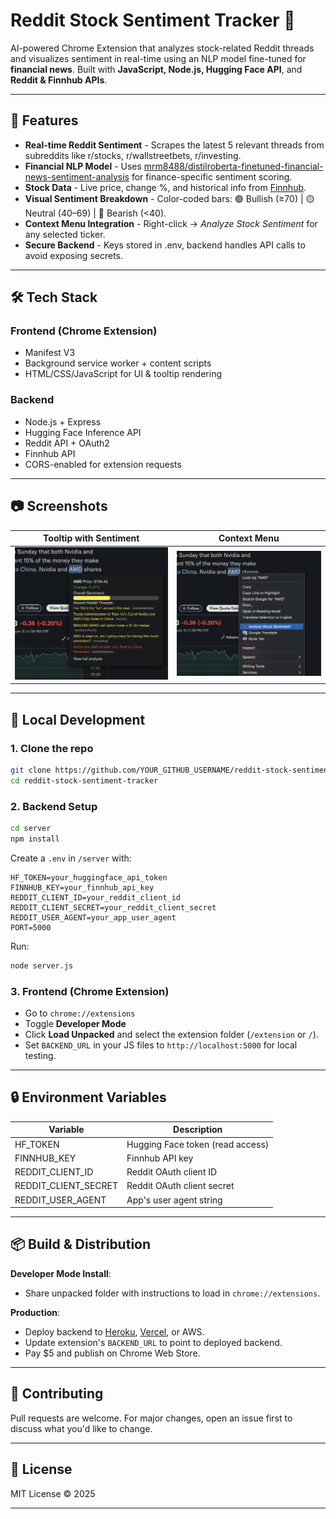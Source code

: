 # Reddit Stock Sentiment Tracker 🚀

AI-powered Chrome Extension that analyzes stock-related Reddit threads and visualizes sentiment in real-time using an NLP model fine-tuned for **financial news**. Built with **JavaScript, Node.js, Hugging Face API**, and **Reddit & Finnhub APIs**.

---

## 📌 Features

- **Real-time Reddit Sentiment** - Scrapes the latest 5 relevant threads from subreddits like r/stocks, r/wallstreetbets, r/investing.
- **Financial NLP Model** - Uses [mrm8488/distilroberta-finetuned-financial-news-sentiment-analysis](https://huggingface.co/mrm8488/distilroberta-finetuned-financial-news-sentiment-analysis) for finance-specific sentiment scoring.
- **Stock Data** - Live price, change %, and historical info from [Finnhub](https://finnhub.io/).
- **Visual Sentiment Breakdown** - Color-coded bars: 🟢 Bullish (≥70) | 🟡 Neutral (40–69) | 🔴 Bearish (<40).
- **Context Menu Integration** - Right-click → *Analyze Stock Sentiment* for any selected ticker.
- **Secure Backend** - Keys stored in .env, backend handles API calls to avoid exposing secrets.

---

## 🛠 Tech Stack

### **Frontend (Chrome Extension)**
- Manifest V3
- Background service worker + content scripts
- HTML/CSS/JavaScript for UI & tooltip rendering

### **Backend**
- Node.js + Express
- Hugging Face Inference API
- Reddit API + OAuth2
- Finnhub API
- CORS-enabled for extension requests

---

## 📷 Screenshots

| Tooltip with Sentiment | Context Menu |
|------------------------|--------------|
| ![tooltip](src/assets/tooltip.png) | ![context menu](src/assets/context-menu.png) |


---

## 🚀 Local Development

### **1. Clone the repo**

```bash
git clone https://github.com/YOUR_GITHUB_USERNAME/reddit-stock-sentiment-tracker.git
cd reddit-stock-sentiment-tracker
```

### **2. Backend Setup**

```bash
cd server
npm install
```

Create a `.env` in `/server` with:

```env
HF_TOKEN=your_huggingface_api_token
FINNHUB_KEY=your_finnhub_api_key
REDDIT_CLIENT_ID=your_reddit_client_id
REDDIT_CLIENT_SECRET=your_reddit_client_secret
REDDIT_USER_AGENT=your_app_user_agent
PORT=5000
```

Run:

```bash
node server.js
```

### **3. Frontend (Chrome Extension)**

- Go to `chrome://extensions`
- Toggle **Developer Mode**
- Click **Load Unpacked** and select the extension folder (`/extension` or `/`).
- Set `BACKEND_URL` in your JS files to `http://localhost:5000` for local testing.

---

## 🔒 Environment Variables

| Variable | Description |
|----------|-------------|
| HF_TOKEN | Hugging Face token (read access) |
| FINNHUB_KEY | Finnhub API key |
| REDDIT_CLIENT_ID | Reddit OAuth client ID |
| REDDIT_CLIENT_SECRET | Reddit OAuth client secret |
| REDDIT_USER_AGENT | App's user agent string |

---

## 📦 Build & Distribution

**Developer Mode Install**:
- Share unpacked folder with instructions to load in `chrome://extensions`.

**Production**:
- Deploy backend to [Heroku](https://www.heroku.com/), [Vercel](https://vercel.com/), or AWS.
- Update extension's `BACKEND_URL` to point to deployed backend.
- Pay $5 and publish on Chrome Web Store.

---

## 🤝 Contributing

Pull requests are welcome. For major changes, open an issue first to discuss what you'd like to change.

---

## 📜 License

MIT License © 2025

---


